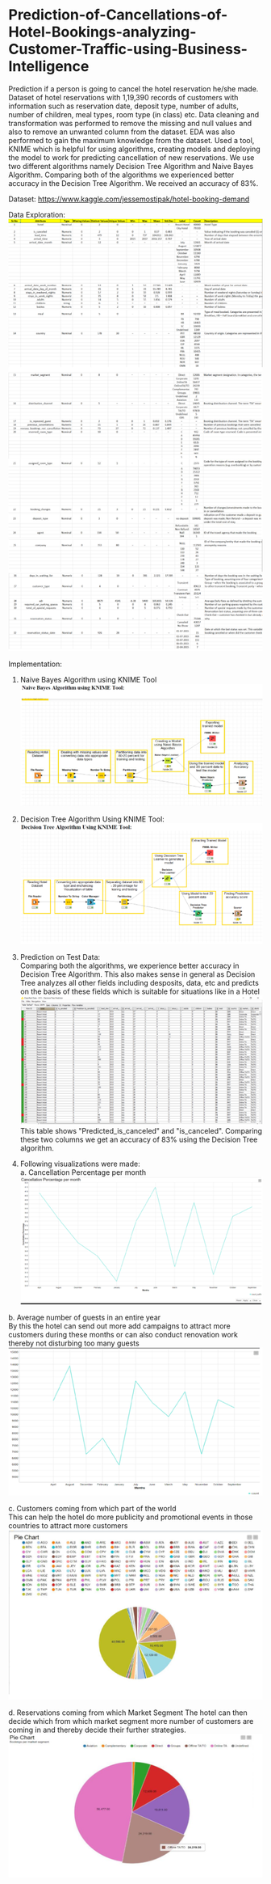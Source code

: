 # Prediction-of-Cancellations-of-Hotel-Bookings-analyzing-Customer-Traffic-using-Business-Intelligence
Prediction if a person is going to cancel the hotel reservation he/she made. Dataset of hotel reservations with 1,19,390 records of customers with information such as reservation date, deposit type, number of adults, number of children, meal types, room type (in class) etc. Data cleaning and transformation was performed to remove the missing and null values and also to remove an unwanted column from the dataset. EDA was also performed to gain the maximum knowledge from the dataset. Used a tool, KNIME which is helpful for using algorithms, creating models and deploying the model to work for predicting cancellation of new reservations. We use two different algorithms namely Decision Tree Algorithm and Naive Bayes Algorithm. Comparing both of the algorithms we experienced better accuracy in the Decision Tree Algorithm. We received an accuracy of 83%.

Dataset: https://www.kaggle.com/jessemostipak/hotel-booking-demand


Data Exploration:
![Image of Data Exploration](images/EDA1.PNG)
![Image of Data Exploration](images/EDA2.PNG)
![Image of Data Exploration](images/EDA3.PNG)

Implementation:

1. Naive Bayes Algorithm using KNIME Tool
![Implementation of Naive Bayes Algorithm](images/Naive.PNG)

2. Decision Tree Algorithm Using KNIME Tool:
![Implementation of Decision Tree Algorithm](images/Tree.PNG)

3. Prediction on Test Data:  
Comparing both the algorithms, we experience better accuracy in Decision Tree Algorithm. This also makes sense in general as Decision Tree analyzes all other fields including desposits, data, etc and predicts on the basis of these fields which is suitable for situations like in a Hotel
![Image of Prediction on Test Dataset](images/predictions.PNG)
This table shows "Predicted_is_canceled" and "is_canceled". Comparing these two columns we get an accuracy of 83% using the Decision Tree algorithm.

4. Following visualizations were made:  
  a. Cancellation Percentage per month 
  ![Cancellations percentage per month](images/cancellations_per_month.PNG)  
  
  b. Average number of guests in an entire year  
  By this the hotel can send out more add campaigns to attract more customers during these months or can also conduct renovation work thereby not disturbing too many guests
  ![Average number of guests in an entire year](images/Average_number_of_guests.PNG)  
  
  c. Customers coming from which part of the world  
  This can help the hotel do more publicity and promotional events in those countries to attract more customers
  ![Customers coming from which part of the world ](images/different_countries.PNG)  
  
  d. Reservations coming from which Market Segment
  The hotel can then decide which from which market segment more number of customers are coming in and thereby decide their further strategies.
  ![Reservations coming from which Market Segment](images/market_segment.PNG)  
